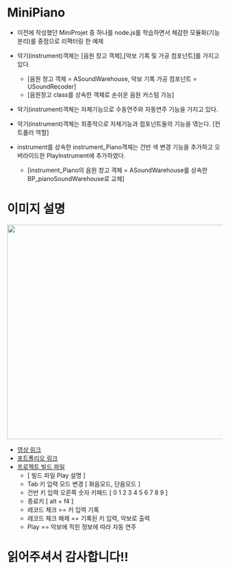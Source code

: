 # MiniPiano
* 이전에 작성했던 MiniProjet 중 하나를 node.js를 학습하면서 체감한 모듈화(기능 분리)를 중점으로 리팩터링 한 예제

* 악기(instrument)객체는 [음원 창고 객체],[악보 기록 및 가공 컴포넌트]를 가지고 있다.
  * [음원 창고 객체 = ASoundWarehouse, 악보 기록 가공 컴포넌트 = USoundRecoder]
  * [음원창고 class를 상속한 객체로 손쉬운 음원 커스텀 가능]
* 악기(instrument)객체는 자체기능으로 수동연주와 자동연주 기능을 가지고 있다.
* 악기(instrument)객체는 최종적으로 자체기능과 컴포넌트들의 기능을 엮는다. [컨트롤러 역할]
* instrument를 상속한 instrument_Piano객체는 건반 색 변경 기능을 추가하고 오버라이드한 PlayInstrument에 추가하였다.
  * [instrument_Piano의 음원 창고 객체 = ASoundWarehouse를 상속한 BP_pianoSoundWarehouse로 교체]

# 이미지 설명
<img src="https://user-images.githubusercontent.com/66342017/160290776-d87e8234-3af2-4dce-a0b0-b8a028e651a2.JPG"  width="800" height="500">

* [영상 링크](https://youtu.be/UFiNWYKLHcU)
* [포트폴리오 링크](https://special-room-7d9.notion.site/Resume-7a2d71247075470ba8854fb68c9e1a08)
* [프로젝트 빌드 파일](https://drive.google.com/file/d/1ceUhLh5ZK_lcmrECHIuNZRDHF_h1BBDZ/view?usp=sharing)
  *  [ 빌드 파일 Play 설명 ] 
  *  Tab 키 입력 모드 변경 [ 화음모드, 단음모드 ]
  *  건반 키 입력 오른쪽 숫자 키패드 [ 0 1 2 3 4 5 6 7 8 9 ]
  *  종료키 [ alt + f4 ]
  *  레코드 체크 == 키 입력 기록
  *  레코드 체크 해제 == 기록된 키 입력, 악보로 출력
  *  Play == 악보에 적힌 정보에 따라 자동 연주

# 읽어주셔서 감사합니다!!
